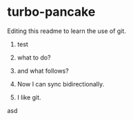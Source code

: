 # turbo-pancake

Editing this readme to learn the use of git.

1. test

2. what to do?

3. and what follows?

4. Now I can sync bidirectionally.

5. I like git.

asd
